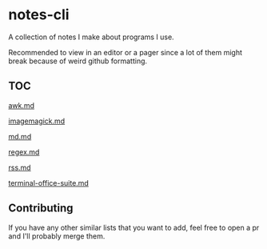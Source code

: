 # notes-cli

A collection of notes I make about programs I use.

Recommended to view in an editor or a pager since a lot of them might break because of weird github formatting.

## TOC

[awk.md](https://github.com/Gitleptune/notes-cli/blob/main/awk.md)

[imagemagick.md](https://github.com/Gitleptune/notes-cli/blob/main/imagemagick.md)

[md.md](https://github.com/Gitleptune/notes-cli/blob/main/md.md)

[regex.md](https://github.com/Gitleptune/notes-cli/blob/main/regex.md)

[rss.md](https://github.com/Gitleptune/notes-cli/blob/main/rss.md)

[terminal-office-suite.md](https://github.com/Gitleptune/notes-cli/blob/main/terminal-office-suite.md)

## Contributing

If you have any other similar lists that you want to add, feel free to open a pr and I'll probably merge them.
